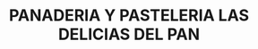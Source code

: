 ---
title: "PANADERIA Y PASTELERIA LAS DELICIAS DEL PAN"
url: /caicedonia/panaderia-y-pasteleria-las-delicias-del-pan/
shop: panadería
---